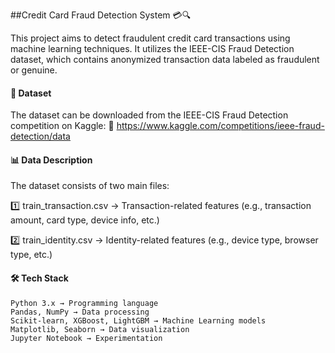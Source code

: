 ##Credit Card Fraud Detection System 💳🔍

This project aims to detect fraudulent credit card transactions using machine learning techniques. It utilizes the IEEE-CIS Fraud Detection dataset, which contains anonymized transaction data labeled as fraudulent or genuine.

#### 📌 Dataset
The dataset can be downloaded from the IEEE-CIS Fraud Detection competition on Kaggle:
🔗 https://www.kaggle.com/competitions/ieee-fraud-detection/data

#### 📊 Data Description
The dataset consists of two main files:

1️⃣ train_transaction.csv → Transaction-related features (e.g., transaction amount, card type, device info, etc.)

2️⃣ train_identity.csv → Identity-related features (e.g., device type, browser type, etc.)

#### 🛠️ Tech Stack
```
Python 3.x → Programming language
Pandas, NumPy → Data processing
Scikit-learn, XGBoost, LightGBM → Machine Learning models
Matplotlib, Seaborn → Data visualization
Jupyter Notebook → Experimentation
```

